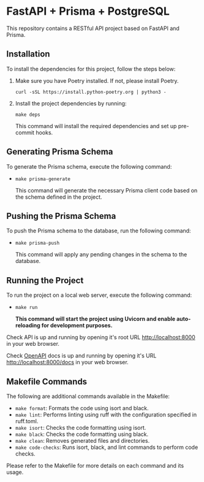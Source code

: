 # FastAPI + Prisma + PostgreSQL

This repository contains a RESTful API project based on FastAPI and Prisma.

## Installation

To install the dependencies for this project, follow the steps below:

1. Make sure you have Poetry installed. If not, please install Poetry.

   `curl -sSL https://install.python-poetry.org | python3 -`

2. Install the project dependencies by running:

   `make deps`

   This command will install the required dependencies and set up pre-commit hooks.

## Generating Prisma Schema

To generate the Prisma schema, execute the following command:

- `make prisma-generate`

  This command will generate the necessary Prisma client code based on the schema defined in the project.

## Pushing the Prisma Schema

To push the Prisma schema to the database, run the following command:

- `make prisma-push`

  This command will apply any pending changes in the schema to the database.

## Running the Project

To run the project on a local web server, execute the following command:

- `make run`

  **This command will start the project using Uvicorn and enable auto-reloading for development purposes.**

Check API is up and running by opening it's root URL [http://localhost:8000](http://localhost:8000) in your web browser.

Check [OpenAPI](https://swagger.io/specification/) docs is up and running by opening it's URL [http://localhost:8000/docs](http://localhost:8000/docs) in your web browser.

## Makefile Commands

The following are additional commands available in the Makefile:

- `make format`: Formats the code using isort and black.
- `make lint`: Performs linting using ruff with the configuration specified in ruff.toml.
- `make isort`: Checks the code formatting using isort.
- `make black`: Checks the code formatting using black.
- `make clean`: Removes generated files and directories.
- `make code-checks`: Runs isort, black, and lint commands to perform code checks.

Please refer to the Makefile for more details on each command and its usage.
